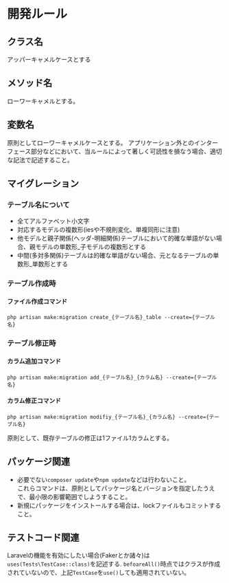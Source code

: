 # 開発ルール

## クラス名

アッパーキャメルケースとする

## メソッド名

ローワーキャメルとする。

## 変数名

原則としてローワーキャメルケースとする。
アプリケーション外とのインターフェース部分などにおいて、当ルールによって著しく可読性を損なう場合、適切な記法で記述すること。

## マイグレーション

### テーブル名について

+ 全てアルファベット小文字
+ 対応するモデルの複数形(iesや不規則変化、単複同形に注意)
+ 他モデルと親子関係(ヘッダ-明細関係)テーブルにおいて的確な単語がない場合、親モデルの単数形_子モデルの複数形とする
+ 中間(多対多関係)テーブルは的確な単語がない場合、元となるテーブルの単数形_単数形とする

### テーブル作成時

#### ファイル作成コマンド

```shell
php artisan make:migration create_{テーブル名}_table --create={テーブル名}
```

### テーブル修正時

#### カラム追加コマンド

```shell
php artisan make:migration add_{テーブル名}_{カラム名} --create={テーブル名}
```

#### カラム修正コマンド

```shell
php artisan make:migration modifiy_{テーブル名}_{カラム名} --create={テーブル名}
```

原則として、既存テーブルの修正は1ファイル1カラムとする。

## パッケージ関連

+ 必要でない`composer update`や`npm update`などは行わないこと。  
これらコマンドは、原則としてパッケージ名とバージョンを指定したうえで、最小限の影響範囲でしようすること。  
+ 新規にパッケージをインストールする場合は、lockファイルもコミットすること。

## テストコード関連

Laravelの機能を有効にしたい場合(Fakerとか諸々)は`uses(Tests\TestCase::class)`を記述する.
`befoareAll()`時点ではクラスが作成されていないので、上記`TestCase`を`use()`しても適用されていない。
